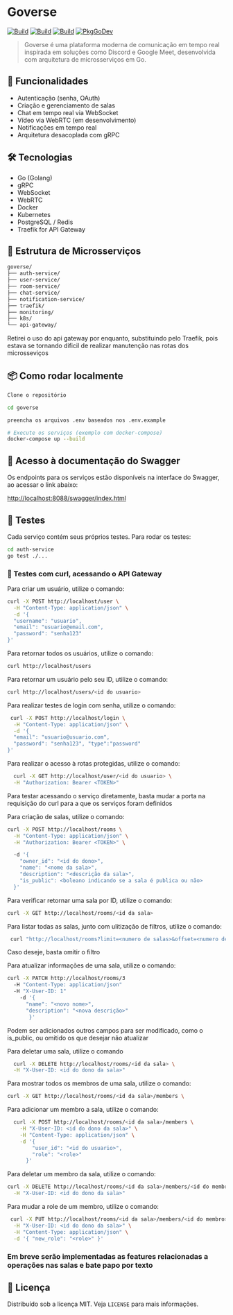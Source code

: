 # Goverse

[![Build](https://github.com/FelipeFelipeRenan/goverse/actions/workflows/auth-service-ci.yml/badge.svg)](https://github.com/FelipeFelipeRenan/goverse/actions/workflows/auth-service-ci.yml)
[![Build](https://github.com/FelipeFelipeRenan/goverse/actions/workflows/user-service-ci.yml/badge.svg)](https://github.com/FelipeFelipeRenan/goverse/actions/workflows/user-service-service-ci.yml)
[![Build](https://github.com/FelipeFelipeRenan/goverse/actions/workflows/room-service-ci.yml/badge.svg)](https://github.com/FelipeFelipeRenan/goverse/actions/workflows/room-service-service-ci.yml)
[![PkgGoDev](https://pkg.go.dev/badge/github.com/FelipeFelipeRenan/goverse)](https://pkg.go.dev/github.com/FelipeFelipeRenan/goverse)

> Goverse é uma plataforma moderna de comunicação em tempo real inspirada em soluções como Discord e Google Meet, desenvolvida com arquitetura de microsserviços em Go.

## 🧩 Funcionalidades

- Autenticação (senha, OAuth)
- Criação e gerenciamento de salas
- Chat em tempo real via WebSocket
- Vídeo via WebRTC (em desenvolvimento)
- Notificações em tempo real
- Arquitetura desacoplada com gRPC

## 🛠️ Tecnologias

- Go (Golang)
- gRPC
- WebSocket
- WebRTC
- Docker
- Kubernetes
- PostgreSQL / Redis
- Traefik for API Gateway

## 🚀 Estrutura de Microsserviços

```bash
goverse/
├── auth-service/
├── user-service/
├── room-service/
├── chat-service/
├── notification-service/
├── traefik/
├── monitoring/
├── k8s/
└── api-gateway/
```

Retirei o uso do api gateway por enquanto, substituindo pelo Traefik,
pois estava se tornando dificil de realizar manutenção nas rotas dos microsseviços

## 📦 Como rodar localmente

```bash
Clone o repositório

cd goverse

preencha os arquivos .env baseados nos .env.example

# Execute os serviços (exemplo com docker-compose)
docker-compose up --build
```

## 🧪 Acesso à documentação do Swagger

Os endpoints para os serviços estão disponíveis na interface do Swagger, ao acessar o link abaixo:

<http://localhost:8088/swagger/index.html>

## 🧪 Testes

Cada serviço contém seus próprios testes. Para rodar os testes:

```bash
cd auth-service
go test ./...
```

### 🧪 Testes com curl, acessando o API Gateway

Para criar um usuário, utilize o comando:

```bash
curl -X POST http://localhost/user \
  -H "Content-Type: application/json" \
  -d '{
  "username": "usuario",
  "email": "usuario@email.com",
  "password": "senha123"
}'

```

Para retornar todos os usuários, utilize o comando:

```bash
curl http://localhost/users
```

Para retornar um usuário pelo seu ID, utilize o comando:

```bash
curl http://localhost/users/<id do usuario>
```

Para realizar testes de login com senha, utilize o comando:

```bash
 curl -X POST http://localhost/login \
  -H "Content-Type: application/json" \
  -d '{
  "email": "usuario@usuario.com",
  "password": "senha123", "type":"password"
}'
```

Para realizar o acesso à rotas protegidas, utilize o comando:

```bash
  curl -X GET http://localhost/user/<id do usuario> \
  -H "Authorization: Bearer <TOKEN>"    
```

Para testar acessando o serviço diretamente, basta mudar a porta na requisição do curl para a que os serviços foram definidos

Para criação de salas, utilize o comando:

```bash
curl -X POST http://localhost/rooms \
  -H "Content-Type: application/json" \
  -H "Authorization: Bearer <TOKEN>" \

  -d '{
    "owner_id": "<id do dono>",
    "name": "<nome da sala>",
    "description": "<descrição da sala>",
    "is_public": <boleano indicando se a sala é publica ou não>
  }'
```

Para verificar retornar uma sala por ID, utilize o comando:

```bash
curl -X GET http://localhost/rooms/<id da sala>
```

Para listar todas as salas, junto com ulitização de filtros, utilize o comando:

```bash
 curl "http://localhost/rooms?limit=<numero de salas>&offset=<numero de salas puladas >&public_only=<true ou false>&keyword=<palavra chave da sala>"
```

Caso deseje, basta omitir o filtro

Para atualizar informações de uma sala, utilize o comando:

```bash
curl -X PATCH http://localhost/rooms/3 
  -H "Content-Type: application/json" 
  -H "X-User-ID: 1"
    -d '{
      "name": "<novo nome>",
      "description": "<nova descrição>"
       }'
```

Podem ser adicionados outros campos para ser modificado, como o is_public, ou omitido os que desejar não atualizar

Para deletar uma sala, utilize o comando

```bash
  curl -X DELETE http://localhost/rooms/<id da sala> \
  -H "X-User-ID: <id do dono da sala>"

```

Para mostrar todos os membros de uma sala, utilize o comando:

```bash
curl -X GET http://localhost/rooms/<id da sala>/members \
```

Para adicionar um membro a sala, utilize o comando:

```bash
  curl -X POST http://localhost/rooms/<id da sala>/members \
    -H "X-User-ID: <id do dono da sala>" \
    -H "Content-Type: application/json" \
    -d '{
        "user_id": "<id do usuario>",
        "role": "<role>"
      }'
```

Para deletar um membro da sala, utilize o comando:

```bash
curl -X DELETE http://localhost/rooms/<id da sala>/members/<id do membro> \
  -H "X-User-ID: <id do dono da sala>"
```

Para mudar a role de um membro, utilize o comando:

```bash
 curl -X PUT http://localhost/rooms/<id da sala>/members/<id do membro>/role \
  -H "X-User-ID: <id do dono da sala>" \
  -H "Content-Type: application/json" \
  -d '{ "new_role": "<role>" }'

```

### Em breve serão implementadas as features relacionadas a operações nas salas e bate papo por texto

## 📄 Licença

Distribuído sob a licença MIT. Veja `LICENSE` para mais informações.
